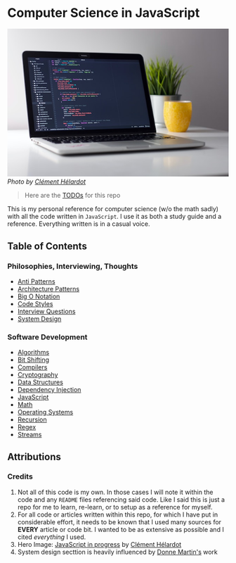 # Computer Science in JavaScript
![Macbook with code on it](./docs/hero-image.jpg) <br />
*Photo by [Clément Hélardot](https://unsplash.com/@clemhlrdt)*

> Here are the [TODOs](./docs/todos.md) for this repo

This is my personal reference for computer science (w/o the math sadly) with all the code written in `JavaScript`. I use it as both a study guide and a reference. Everything written is in a casual voice.

## Table of Contents
### Philosophies, Interviewing, Thoughts
- [Anti Patterns](./docs/anti-patterns/README.md)
- [Architecture Patterns](./docs/architecture-patterns/README.md)
- [Big O Notation](./docs/big-o/README.md)
- [Code Styles](./docs/code-styles/README.md)
- [Interview Questions](./docs/interview-questions/README.md)
- [System Design](./docs/system-design/README.md)

### Software Development
- [Algorithms](./src/algorithms/README.md)
- [Bit Shifting](./src/bit-shifting/README.md)
- [Compilers](./src/compilers/README.md)
- [Cryptography](./src/cryptography/README.md)
- [Data Structures](./src/data-structures/README.md)
- [Dependency Injection](./src/dependency-injection/README.md)
- [JavaScript](./src/javascript/README.md)
- [Math](./src/math/README.md)
- [Operating Systems](./src/operating-systems/README.md)
- [Recursion](./src/recursion/README.md)
- [Regex](./src/regex/README.md)
- [Streams](./src/streams/README.md)

## Attributions
### Credits
1. Not all of this code is my own. In those cases I will note it within the code and any `README` files referencing said code. Like I said this is just a repo for me to learn, re-learn, or to setup as a reference for myself.
1. For all code or articles written within this repo, for which I have put in considerable effort, it needs to be known that I used many sources for **EVERY** article or code bit. I wanted to be as extensive as possible and I cited *everything* I used.
1. Hero Image: [JavaScript in progress](https://unsplash.com/photos/95YRwf6CNw8) by [Clément Hélardot](https://unsplash.com/@clemhlrdt)
1. System design secttion is heavily influenced by [Donne Martin's](https://github.com/donnemartin/system-design-primer) work
